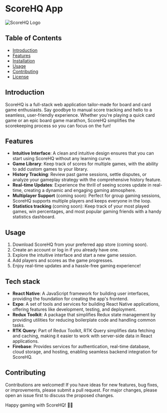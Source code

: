 # ScoreHQ App

![ScoreHQ Logo](link_to_logo.png)

## Table of Contents

- [Introduction](#introduction)
- [Features](#features)
- [Installation](#installation)
- [Usage](#usage)
- [Contributing](#contributing)
- [License](#license)

## Introduction

ScoreHQ is a full-stack web application tailor-made for board and card game enthusiasts. Say goodbye to manual score tracking and hello to a seamless, user-friendly experience. Whether you're playing a quick card game or an epic board game marathon, ScoreHQ simplifies the scorekeeping process so you can focus on the fun!

## Features

- **Intuitive Interface**: A clean and intuitive design ensures that you can start using ScoreHQ without any learning curve.
- **Game Library**: Keep track of scores for multiple games, with the ability to add custom games to your library.
- **History Tracking**: Review past game sessions, settle disputes, or analyze your gameplay strategy with the comprehensive history feature.
- **Real-time Updates**: Experience the thrill of seeing scores update in real-time, creating a dynamic and engaging gaming atmosphere.
- **Multiplayer Support** (coming soon): Perfect for group gaming sessions, ScoreHQ supports multiple players and keeps everyone in the loop.
- **Statistics tracking** (coming soon): Keep track of your most played games, win percentages, and most popular gaming friends with a handy statistics dashboard.

## Usage

1. Download ScoreHQ from your preferred app store (coming soon).
2. Create an account or log in if you already have one.
3. Explore the intuitive interface and start a new game session.
4. Add players and scores as the game progresses.
5. Enjoy real-time updates and a hassle-free gaming experience!

## Tech stack

- **React Native**: A JavaScript framework for building user interfaces, providing the foundation for creating the app's frontend.
- **Expo**: A set of tools and services for building React Native applications, offering features like development, testing, and deployment.
- **Redux Toolkit**: A package that simplifies Redux state management by providing utilities for reducing boilerplate code and handling common tasks.
- **RTK Query**: Part of Redux Toolkit, RTK Query simplifies data fetching and caching, making it easier to work with server-side data in React applications.
- **Firebase**: Provides services for authentication, real-time database, cloud storage, and hosting, enabling seamless backend integration for ScoreHQ.

## Contributing

Contributions are welcomed! If you have ideas for new features, bug fixes, or improvements, please submit a pull request. For major changes, please open an issue first to discuss the proposed changes.

Happy gaming with ScoreHQ! 🎲✨
